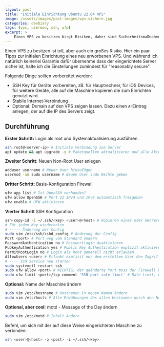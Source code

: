 ```yaml
---
layout: post
title: "Initiale Einrichtung Ubuntu 22.04 VPS"
image: /assets/images/post-images/vps-sichern.jpg
categories: devDiary
tags: [vps, usermod, ssh, ufw]
excerpt: >
    Einen VPS zu besitzen birgt Risiken, daher sind Sicherheitsmaßnahmen wichtig. Zu Beginn sollten SSH-Keys vorbereitet, das System aktualisiert und ein Non-Root-User erstellt werden. Die Firewall wird konfiguriert und SSH-Einstellungen angepasst, um die Sicherheit des Servers zu erhöhen.
---
```


Einen VPS zu besitzen ist toll, aber auch ein großes Risiko. Hier ein paar Tipps zur initialen Einrichtung eines neu erworbenen VPS. Und während ich natürlich keinerlei Garantie dafür übernehme dass der eingerichtete Server sicher ist, halte ich die Einstellungen zumindest für "reasonably secure".

Folgende Dinge sollten vorbereitet werden:

- SSH Key für Geräte vorbereiten, zB. für Hauptrechner, für iOS Devices, für weitere Geräte, alle auf die Maschine kopieren die zum Einrichten genutzt wird.
- Stabile Internet-Verbindung
- Optional: Domain auf den VPS zeigen lassen. Dazu einen `A`-Eintrag anlegen, der auf die IP des Servers zeigt.

## Durchführung

**Erster Schritt:** Login als root und Systemaktualisierung ausführen.

```bash
ssh root@<server-ip> # Initiale Verbindung zum Server
apt update && apt upgrade -y # Paketquellen aktualisieren und alle Aktualisierungen einspielen.
```

**Zweiter Schritt:** Neuen Non-Root User anlegen

```bash
adduser username # Neuen User hinzufügen
usermod -aG sudo username # Neuem User sudo Rechte geben
```

**Dritter Schritt:** Basis-Konfiguration Firewall

```bash
ufw app list # Ist OpenSSH vorhanden?
ufw allow OpenSSH # Port 22 IPv4 und IPv6 automatisch freigeben
ufw enable # UFW aktivieren
```

**Vierter Schritt** SSH Konfiguration

```bash
ssh-copy-id -i ~/.ssh/<key> <user>@<host> # Kopieren eines oder mehrere PublicKeys auf den Server
# Für jeden Key wiederholen
# ----- Änderung der Config
sudo vim /etc/ssh/sshd_config # Änderung der Config
Port <port> # Port weg vom Standard ändern
PasswordAuthentication no # PasswortLogin deaktivieren
PubkeyAuthentication yes # Public Key Authentication explizit aktivieren
PermitRootLogin no # Login als Root generell nicht erlauben
AllowUsers <user> # Erlaubt explizit nur dem erstellen User den Zugriff auf den Server via SSH
# ---- SSH Service neu starten
sudo systemctl restart ssh
sudo ufw allow <port> # WICHTIG, der geänderte Port muss der Firewall hinzugefügt werden!!
sudo ufw limit <port>/tcp comment 'SSH port rate limit' # Rate Limit, um Missbrauch etwas vorzubeugen.
```

**Optional:** Name der Maschine ändern

```bash
sudo vim /etc/hostname # Hostnamen in neuen Namen ändern
sudo vim /etc/hosts # Alle Erwähnungen des alten Hostnamen durch den Neuen ersetzen.
```

**Optional, aber cool:** motd - Message of the Day ändern

```bash
sudo vim /etc/motd # Inhalt ändern
```

Befehl, um sich mit der auf diese Weise eingerichteten Maschine zu verbinden:

```bash
ssh <user>@<host> -p <post> -i ~/.ssh/<key>  
```